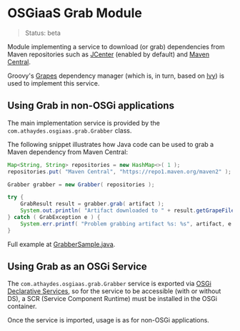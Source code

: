 # OSGiaaS Grab Module

> Status: beta

Module implementing a service to download (or grab) dependencies from Maven repositories such as
[JCenter](https://jcenter.bintray.com/) (enabled by default) and [Maven Central](https://repo1.maven.org/maven2).

Groovy's [Grapes](http://docs.groovy-lang.org/latest/html/documentation/grape.html) dependency manager
(which is, in turn, based on [Ivy](http://ant.apache.org/ivy/)) is used to implement this service.

## Using Grab in non-OSGi applications

The main implementation service is provided by the `com.athaydes.osgiaas.grab.Grabber` class.

The following snippet illustrates how Java code can be used to grab a Maven dependency from Maven Central:

```java
Map<String, String> repositories = new HashMap<>( 1 );
repositories.put( "Maven Central", "https://repo1.maven.org/maven2" );

Grabber grabber = new Grabber( repositories );

try {
    GrabResult result = grabber.grab( artifact );
    System.out.println( "Artifact downloaded to " + result.getGrapeFile() );
} catch ( GrabException e ) {
    System.err.printf( "Problem grabbing artifact %s: %s", artifact, e.getMessage() );
}
```

Full example at [GrabberSample.java](../../modules/infra/osgiaas-grab/src/test/java/com/athaydes/osgiaas/grab/sample/GrabberSample.java).

## Using Grab as an OSGi Service

The `com.athaydes.osgiaas.grab.Grabber` service is exported via
[OSGi Declarative Services](http://enroute.osgi.org/doc/217-ds.html),
so for the service to be accessible (with or without DS), a SCR (Service Component Runtime) must be installed in
the OSGi container.

Once the service is imported, usage is as for non-OSGi applications.
